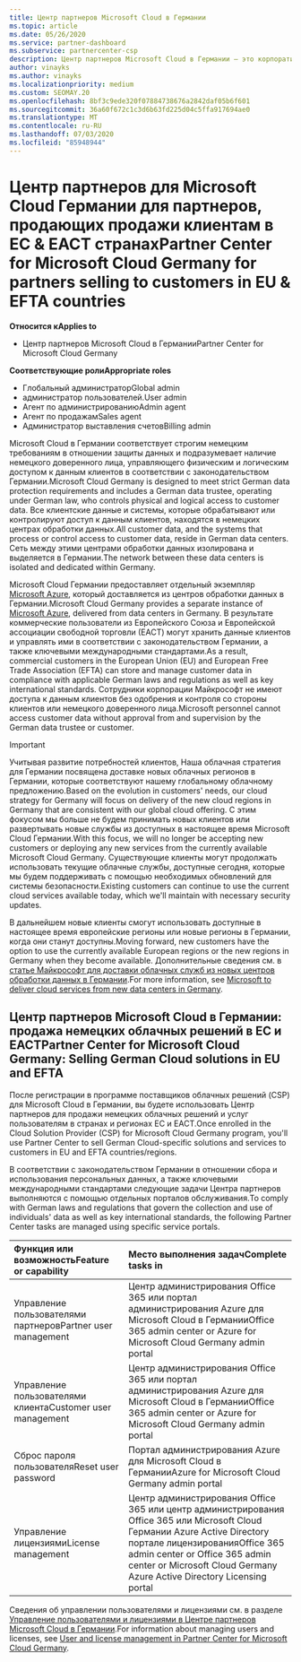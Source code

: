 ```yaml
---
title: Центр партнеров Microsoft Cloud в Германии
ms.topic: article
ms.date: 05/26/2020
ms.service: partner-dashboard
ms.subservice: partnercenter-csp
description: Центр партнеров Microsoft Cloud в Германии — это корпоративный портал для партнеров Майкрософт, которые желают предложить облачные решения Майкрософт пользователям в странах ЕС и ЕАСТ.
author: vinayks
ms.author: vinayks
ms.localizationpriority: medium
ms.custom: SEOMAY.20
ms.openlocfilehash: 8bf3c9ede320f07884738676a2842daf05b6f601
ms.sourcegitcommit: 36a60f672c1c3d6b63fd225d04c5ffa917694ae0
ms.translationtype: MT
ms.contentlocale: ru-RU
ms.lasthandoff: 07/03/2020
ms.locfileid: "85948944"
---
```

# <a name="partner-center-for-microsoft-cloud-germany-for-partners-selling-to-customers-in-eu--efta-countries"></a><span data-ttu-id="8dd90-103">Центр партнеров для Microsoft Cloud Германии для партнеров, продающих продажи клиентам в ЕС & ЕАСТ странах</span><span class="sxs-lookup"><span data-stu-id="8dd90-103">Partner Center for Microsoft Cloud Germany for partners selling to customers in EU & EFTA countries</span></span>

<span data-ttu-id="8dd90-104">**Относится к**</span><span class="sxs-lookup"><span data-stu-id="8dd90-104">**Applies to**</span></span>

-  <span data-ttu-id="8dd90-105">Центр партнеров Microsoft Cloud в Германии</span><span class="sxs-lookup"><span data-stu-id="8dd90-105">Partner Center for Microsoft Cloud Germany</span></span>

<span data-ttu-id="8dd90-106">**Соответствующие роли**</span><span class="sxs-lookup"><span data-stu-id="8dd90-106">**Appropriate roles**</span></span>

- <span data-ttu-id="8dd90-107">Глобальный администратор</span><span class="sxs-lookup"><span data-stu-id="8dd90-107">Global admin</span></span>
- <span data-ttu-id="8dd90-108">администратор пользователей.</span><span class="sxs-lookup"><span data-stu-id="8dd90-108">User admin</span></span>
- <span data-ttu-id="8dd90-109">Агент по администрированию</span><span class="sxs-lookup"><span data-stu-id="8dd90-109">Admin agent</span></span>
- <span data-ttu-id="8dd90-110">Агент по продажам</span><span class="sxs-lookup"><span data-stu-id="8dd90-110">Sales agent</span></span>
- <span data-ttu-id="8dd90-111">Администратор выставления счетов</span><span class="sxs-lookup"><span data-stu-id="8dd90-111">Billing admin</span></span>

<span data-ttu-id="8dd90-112">Microsoft Cloud в Германии соответствует строгим немецким требованиям в отношении защиты данных и подразумевает наличие немецкого доверенного лица, управляющего физическим и логическим доступом к данным клиентов в соответствии с законодательством Германии.</span><span class="sxs-lookup"><span data-stu-id="8dd90-112">Microsoft Cloud Germany is designed to meet strict German data protection requirements and includes a German data trustee, operating under German law, who controls physical and logical access to customer data.</span></span> <span data-ttu-id="8dd90-113">Все клиентские данные и системы, которые обрабатывают или контролируют доступ к данным клиентов, находятся в немецких центрах обработки данных.</span><span class="sxs-lookup"><span data-stu-id="8dd90-113">All customer data, and the systems that process or control access to customer data, reside in German data centers.</span></span> <span data-ttu-id="8dd90-114">Сеть между этими центрами обработки данных изолирована и выделяется в Германии.</span><span class="sxs-lookup"><span data-stu-id="8dd90-114">The network between these data centers is isolated and dedicated within Germany.</span></span>

<span data-ttu-id="8dd90-115">Microsoft Cloud Германии предоставляет отдельный экземпляр [Microsoft Azure](https://go.microsoft.com/fwlink/?linkid=847992), который доставляется из центров обработки данных в Германии.</span><span class="sxs-lookup"><span data-stu-id="8dd90-115">Microsoft Cloud Germany provides a separate instance of [Microsoft Azure](https://go.microsoft.com/fwlink/?linkid=847992), delivered from data centers in Germany.</span></span> <span data-ttu-id="8dd90-116">В результате коммерческие пользователи из Европейского Союза и Европейской ассоциации свободной торговли (ЕАСТ) могут хранить данные клиентов и управлять ими в соответствии с законодательством Германии, а также ключевыми международными стандартами.</span><span class="sxs-lookup"><span data-stu-id="8dd90-116">As a result, commercial customers in the European Union (EU) and European Free Trade Association (EFTA) can store and manage customer data in compliance with applicable German laws and regulations as well as key international standards.</span></span> <span data-ttu-id="8dd90-117">Сотрудники корпорации Майкрософт не имеют доступа к данным клиентов без одобрения и контроля со стороны клиентов или немецкого доверенного лица.</span><span class="sxs-lookup"><span data-stu-id="8dd90-117">Microsoft personnel cannot access customer data without approval from and supervision by the German data trustee or customer.</span></span>

> [!IMPORTANT]
> <span data-ttu-id="8dd90-118">Учитывая развитие потребностей клиентов, Наша облачная стратегия для Германии посвящена доставке новых облачных регионов в Германии, которые соответствуют нашему глобальному облачному предложению.</span><span class="sxs-lookup"><span data-stu-id="8dd90-118">Based on the evolution in customers' needs, our cloud strategy for Germany will focus on delivery of the new cloud regions in Germany that are consistent with our global cloud offering.</span></span> <span data-ttu-id="8dd90-119">С этим фокусом мы больше не будем принимать новых клиентов или развертывать новые службы из доступных в настоящее время Microsoft Cloud Германии.</span><span class="sxs-lookup"><span data-stu-id="8dd90-119">With this focus, we will no longer be accepting new customers or deploying any new services from the currently available Microsoft Cloud Germany.</span></span> <span data-ttu-id="8dd90-120">Существующие клиенты могут продолжать использовать текущие облачные службы, доступные сегодня, которые мы будем поддерживать с помощью необходимых обновлений для системы безопасности.</span><span class="sxs-lookup"><span data-stu-id="8dd90-120">Existing customers can continue to use the current cloud services available today, which we'll maintain with necessary security updates.</span></span>
>
> <span data-ttu-id="8dd90-121">В дальнейшем новые клиенты смогут использовать доступные в настоящее время европейские регионы или новые регионы в Германии, когда они станут доступны.</span><span class="sxs-lookup"><span data-stu-id="8dd90-121">Moving forward, new customers have the option to use the currently available European regions or the new regions in Germany when they become available.</span></span> <span data-ttu-id="8dd90-122">Дополнительные сведения см. в [статье Майкрософт для доставки облачных служб из новых центров обработки данных в Германии](https://news.microsoft.com/europe/2018/08/31/microsoft-to-deliver-cloud-services-from-new-datacentres-in-germany-in-2019-to-meet-evolving-customer-needs/).</span><span class="sxs-lookup"><span data-stu-id="8dd90-122">For more information, see [Microsoft to deliver cloud services from new data centers in Germany](https://news.microsoft.com/europe/2018/08/31/microsoft-to-deliver-cloud-services-from-new-datacentres-in-germany-in-2019-to-meet-evolving-customer-needs/).</span></span> 

## <a name="partner-center-for-microsoft-cloud-germany-selling-german-cloud-solutions-in-eu-and-efta"></a><span data-ttu-id="8dd90-123">Центр партнеров Microsoft Cloud в Германии: продажа немецких облачных решений в ЕС и ЕАСТ</span><span class="sxs-lookup"><span data-stu-id="8dd90-123">Partner Center for Microsoft Cloud Germany: Selling German Cloud solutions in EU and EFTA</span></span>

<span data-ttu-id="8dd90-124">После регистрации в программе поставщиков облачных решений (CSP) для Microsoft Cloud в Германии, вы будете использовать Центр партнеров для продажи немецких облачных решений и услуг пользователям в странах и регионах ЕС и ЕАСТ.</span><span class="sxs-lookup"><span data-stu-id="8dd90-124">Once enrolled in the Cloud Solution Provider (CSP) for Microsoft Cloud Germany program, you'll use Partner Center to sell German Cloud-specific solutions and services to customers in EU and EFTA countries/regions.</span></span>

<span data-ttu-id="8dd90-125">В соответствии с законодательством Германии в отношении сбора и использования персональных данных, а также ключевыми международными стандартами следующие задачи Центра партнеров выполняются с помощью отдельных порталов обслуживания.</span><span class="sxs-lookup"><span data-stu-id="8dd90-125">To comply with German laws and regulations that govern the collection and use of individuals' data as well as key international standards, the following Partner Center tasks are managed using specific service portals.</span></span>

<span data-ttu-id="8dd90-126">Функция или возможность</span><span class="sxs-lookup"><span data-stu-id="8dd90-126">Feature or capability</span></span> | <span data-ttu-id="8dd90-127">Место выполнения задач</span><span class="sxs-lookup"><span data-stu-id="8dd90-127">Complete tasks in</span></span>
:--- | :---
<span data-ttu-id="8dd90-128">Управление пользователями партнеров</span><span class="sxs-lookup"><span data-stu-id="8dd90-128">Partner user management</span></span> | <span data-ttu-id="8dd90-129">Центр администрирования Office 365 или портал администрирования Azure для Microsoft Cloud в Германии</span><span class="sxs-lookup"><span data-stu-id="8dd90-129">Office 365 admin center or Azure for Microsoft Cloud Germany admin portal</span></span>
<span data-ttu-id="8dd90-130">Управление пользователями клиента</span><span class="sxs-lookup"><span data-stu-id="8dd90-130">Customer user management</span></span> | <span data-ttu-id="8dd90-131">Центр администрирования Office 365 или портал администрирования Azure для Microsoft Cloud в Германии</span><span class="sxs-lookup"><span data-stu-id="8dd90-131">Office 365 admin center or Azure for Microsoft Cloud Germany admin portal</span></span>
<span data-ttu-id="8dd90-132">Сброс пароля пользователя</span><span class="sxs-lookup"><span data-stu-id="8dd90-132">Reset user password</span></span> | <span data-ttu-id="8dd90-133">Портал администрирования Azure для Microsoft Cloud в Германии</span><span class="sxs-lookup"><span data-stu-id="8dd90-133">Azure for Microsoft Cloud Germany admin portal</span></span>
<span data-ttu-id="8dd90-134">Управление лицензиями</span><span class="sxs-lookup"><span data-stu-id="8dd90-134">License management</span></span> | <span data-ttu-id="8dd90-135">Центр администрирования Office 365 или центр администрирования Office 365 или Microsoft Cloud Германии Azure Active Directory портале лицензирования</span><span class="sxs-lookup"><span data-stu-id="8dd90-135">Office 365 admin center or Office 365 admin center or Microsoft Cloud Germany Azure Active Directory Licensing portal</span></span>


<span data-ttu-id="8dd90-136">Сведения об управлении пользователями и лицензиями см. в разделе [Управление пользователями и лицензиями в Центре партнеров Microsoft Cloud в Германии](user-management-in-partner-center-for-microsoft-cloud-germany.md).</span><span class="sxs-lookup"><span data-stu-id="8dd90-136">For information about managing users and licenses, see [User and license management in Partner Center for Microsoft Cloud Germany](user-management-in-partner-center-for-microsoft-cloud-germany.md).</span></span>

